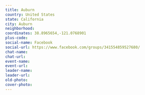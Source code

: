 ```yaml
---
title: Auburn
country: United States
state: California
city: Auburn
neighborhood: 
coordinates: 38.8965654,-121.0768901
plus-code:
social-name: Facebook
social-url: https://www.facebook.com/groups/341554859527680/
chat-name:
chat-url:
event-name:
event-url:
leader-name:
leader-url:
old-photo: 
cover-photo:
---
```

